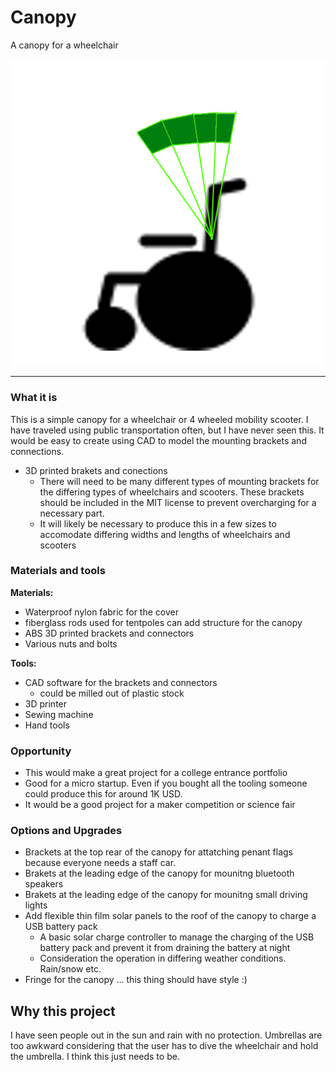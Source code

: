 # Canopy
A canopy for a wheelchair



![alt text](wheelchair_canopy-1.png)

***
### What it is
 This is a simple canopy for a wheelchair or 4 wheeled mobility scooter. I have traveled using public transportation often, but I have never seen this. It would be easy to create using CAD to model the mounting brackets and connections.

- 3D printed brakets and conections
    + There will need to be many different types of mounting brackets for the differing types of wheelchairs and scooters. These brackets should be included in the MIT license to prevent overcharging for a necessary part.  
    + It will likely be necessary to produce this in a few sizes to accomodate differing widths and lengths of wheelchairs and scooters

### Materials and tools 
__Materials:__
- Waterproof nylon fabric for the cover
- fiberglass rods used for tentpoles can add structure for the canopy
- ABS 3D printed brackets and connectors
- Various nuts and bolts

__Tools:__
- CAD software for the brackets and connectors 
    + could be milled out of plastic stock 
- 3D printer
- Sewing machine
- Hand tools

### Opportunity
- This would make a great project for a college entrance portfolio
- Good for a micro startup. Even if you bought all the tooling someone could produce this for around 1K USD.
- It would be a good project for a maker competition or science fair

### Options and Upgrades
- Brackets at the top rear of the canopy for attatching penant flags because everyone needs a staff car.
- Brakets at the leading edge of the canopy for mounitng bluetooth speakers
- Brakets at the leading edge of the canopy for mounitng small driving lights
- Add flexible thin film solar panels to the roof of the canopy to charge a USB battery pack
    + A basic solar charge controller to manage the charging of the USB battery pack and prevent it from draining the battery at night
    + Consideration the operation in differing weather conditions. Rain/snow etc.
- Fringe for the canopy ... this thing should have style :)

## Why this project
I have seen people out in the sun and rain with no protection. Umbrellas are too awkward considering that the user has to dive the wheelchair and hold the umbrella. I think this just needs to be.
